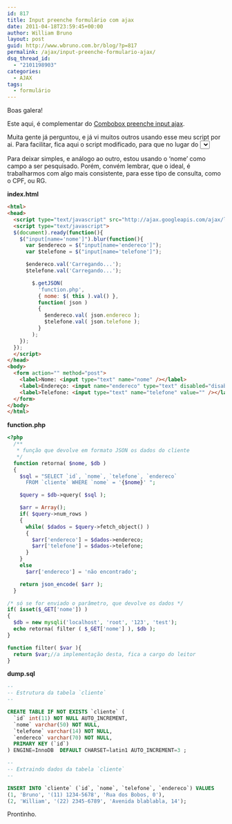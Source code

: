 ```yaml
---
id: 817
title: Input preenche formulário com ajax
date: 2011-04-18T23:59:45+00:00
author: William Bruno
layout: post
guid: http://www.wbruno.com.br/blog/?p=817
permalink: /ajax/input-preenche-formulario-ajax/
dsq_thread_id:
  - "2101198903"
categories:
  - AJAX
tags:
  - formulário
---
```

Boas galera!

Este aqui, é complementar do <a href="http://www.wbruno.com.br/2009/08/26/combobox-preenche-input-ajax/" target="_blank">Combobox preenche input ajax</a>.

Muita gente já perguntou, e já vi muitos outros usando esse meu script por ai. Para facilitar, fica aqui o script modificado, para que no lugar do <var><select></var>, seja um <var><input></var>, que no evento **onblur**, vai preencher o restante do formulário.

<!--more-->



Para deixar simples, e análogo ao outro, estou usando o &#8216;nome&#8217; como campo a ser pesquisado. Porém, convém lembrar, que o ideal, é trabalharmos com algo mais consistente, para esse tipo de consulta, como o CPF, ou RG.

**index.html**

``` html
<html>
<head>
  <script type="text/javascript" src="http://ajax.googleapis.com/ajax/libs/jquery/1.5.2/jquery.min.js"></script>
  <script type="text/javascript">
  $(document).ready(function(){
    $("input[name='nome']").blur(function(){
      var $endereco = $("input[name='endereco']");
      var $telefone = $("input[name='telefone']");

      $endereco.val('Carregando...');
      $telefone.val('Carregando...');

        $.getJSON(
          'function.php',
          { nome: $( this ).val() },
          function( json )
          {
            $endereco.val( json.endereco );
            $telefone.val( json.telefone );
          }
        );
    });
  });
  </script>
</head>
<body>
  <form action="" method="post">
    <label>Nome: <input type="text" name="nome" /></label>
    <label>Endereço: <input name="endereco" type="text" disabled="disabled" value="" /></label>
    <label>Telefone: <input type="text" name="telefone" value="" /></label>
  </form>
</body>
</html>
```

**function.php**

``` php
<?php
  /**
   * função que devolve em formato JSON os dados do cliente
   */
  function retorna( $nome, $db )
  {
    $sql = "SELECT `id`, `nome`, `telefone`, `endereco`
      FROM `cliente` WHERE `nome` = '{$nome}' ";

    $query = $db->query( $sql );

    $arr = Array();
    if( $query->num_rows )
    {
      while( $dados = $query->fetch_object() )
      {
        $arr['endereco'] = $dados->endereco;
        $arr['telefone'] = $dados->telefone;
      }
    }
    else
      $arr['endereco'] = 'não encontrado';

    return json_encode( $arr );
  }

/* só se for enviado o parâmetro, que devolve os dados */
if( isset($_GET['nome']) )
{
  $db = new mysqli('localhost', 'root', '123', 'test');
  echo retorna( filter ( $_GET['nome'] ), $db );
}

function filter( $var ){
  return $var;//a implementação desta, fica a cargo do leitor
}
```

**dump.sql**

``` sql
--
-- Estrutura da tabela `cliente`
--

CREATE TABLE IF NOT EXISTS `cliente` (
  `id` int(11) NOT NULL AUTO_INCREMENT,
  `nome` varchar(50) NOT NULL,
  `telefone` varchar(14) NOT NULL,
  `endereco` varchar(70) NOT NULL,
  PRIMARY KEY (`id`)
) ENGINE=InnoDB  DEFAULT CHARSET=latin1 AUTO_INCREMENT=3 ;

--
-- Extraindo dados da tabela `cliente`
--

INSERT INTO `cliente` (`id`, `nome`, `telefone`, `endereco`) VALUES
(1, 'Bruno', '(11) 1234-5678', 'Rua dos Bobos, 0'),
(2, 'William', '(22) 2345-6789', 'Avenida blablabla, 14');
```

Prontinho.
